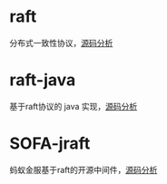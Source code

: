# raft

分布式一致性协议，[源码分析](https://timequark.github.io/raft)

# raft-java

基于raft协议的 java 实现，[源码分析](https://timequark.github.io/raft4j)

# SOFA-jraft

蚂蚁金服基于raft的开源中间件，[源码分析](https://timequark.github.io/SOFA-jraft)
